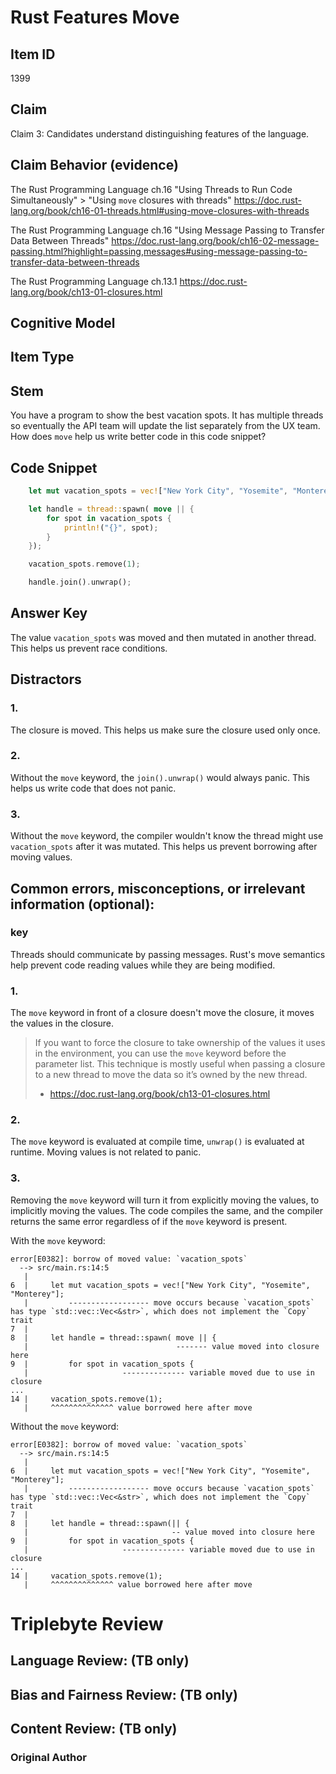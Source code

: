 # Rust Features Move

## Item ID
1399

## Claim
Claim 3: Candidates understand distinguishing features of the language.

## Claim Behavior (evidence)
The Rust Programming Language ch.16 "Using Threads to Run Code Simultaneously" > "Using `move` closures with threads"
https://doc.rust-lang.org/book/ch16-01-threads.html#using-move-closures-with-threads

The Rust Programming Language ch.16 "Using Message Passing to Transfer Data Between Threads"
https://doc.rust-lang.org/book/ch16-02-message-passing.html?highlight=passing,messages#using-message-passing-to-transfer-data-between-threads

The Rust Programming Language ch.13.1
https://doc.rust-lang.org/book/ch13-01-closures.html

## Cognitive Model


## Item Type


## Stem
You have a program to show the best vacation spots.  It has multiple threads so eventually the API team will update the list separately from the UX team.
How does `move` help us write better code in this code snippet?

## Code Snippet
```rust
    let mut vacation_spots = vec!["New York City", "Yosemite", "Monterey"];

    let handle = thread::spawn( move || {
        for spot in vacation_spots {
            println!("{}", spot);
        }
    });

    vacation_spots.remove(1);

    handle.join().unwrap();
```

## Answer Key

The value `vacation_spots` was moved and then mutated in another thread.  This helps us prevent race conditions.

## Distractors

### 1.
The closure is moved.  This helps us make sure the closure used only once.

### 2.
Without the `move` keyword, the `join().unwrap()` would always panic.  This helps us write code that does not panic.

### 3.
Without the `move` keyword, the compiler wouldn't know the thread might use `vacation_spots` after it was mutated.  This helps us prevent borrowing after moving values.

## Common errors, misconceptions, or irrelevant information (optional):

### key
Threads should communicate by passing messages.  Rust's move semantics help prevent code reading values while they are being modified. 

### 1.
The `move` keyword in front of a closure doesn't move the closure, it moves the values in the closure.
> If you want to force the closure to take ownership of the values it uses in the environment, you can use the `move` keyword before the parameter list. This technique is mostly useful when passing a closure to a new thread to move the data so it’s owned by the new thread.
> - https://doc.rust-lang.org/book/ch13-01-closures.html

### 2.
The `move` keyword is evaluated at compile time, `unwrap()` is evaluated at runtime.  Moving values is not related to panic.

### 3.
Removing the `move` keyword will turn it from explicitly moving the values, to implicitly moving the values.
The code compiles the same, and the compiler returns the same error regardless of if the `move` keyword is present.

With the `move` keyword:
```
error[E0382]: borrow of moved value: `vacation_spots`
  --> src/main.rs:14:5
   |
6  |     let mut vacation_spots = vec!["New York City", "Yosemite", "Monterey"];
   |         ------------------ move occurs because `vacation_spots` has type `std::vec::Vec<&str>`, which does not implement the `Copy` trait
7  | 
8  |     let handle = thread::spawn( move || {
   |                                 ------- value moved into closure here
9  |         for spot in vacation_spots {
   |                     -------------- variable moved due to use in closure
...
14 |     vacation_spots.remove(1);
   |     ^^^^^^^^^^^^^^ value borrowed here after move
```

Without the `move` keyword:
```
error[E0382]: borrow of moved value: `vacation_spots`
  --> src/main.rs:14:5
   |
6  |     let mut vacation_spots = vec!["New York City", "Yosemite", "Monterey"];
   |         ------------------ move occurs because `vacation_spots` has type `std::vec::Vec<&str>`, which does not implement the `Copy` trait
7  | 
8  |     let handle = thread::spawn(|| {
   |                                -- value moved into closure here
9  |         for spot in vacation_spots {
   |                     -------------- variable moved due to use in closure
...
14 |     vacation_spots.remove(1);
   |     ^^^^^^^^^^^^^^ value borrowed here after move
```

# Triplebyte Review


## Language Review: (TB only)


## Bias and Fairness Review: (TB only)


## Content Review: (TB only)


### Original Author
